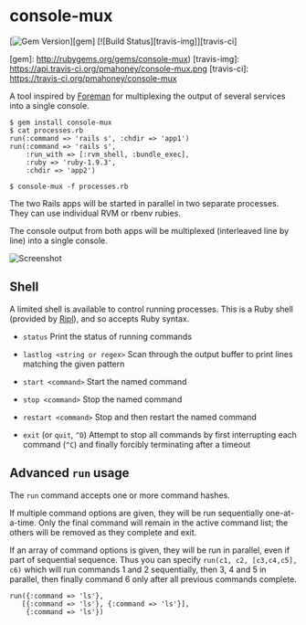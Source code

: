 console-mux
===========

[![Gem Version][gem-img]][gem]
[![Build Status][travis-img]][travis-ci]

[gem-img]: https://badge.fury.io/rb/console-mux.png
[gem]: http://rubygems.org/gems/console-mux)
[travis-img]: https://api.travis-ci.org/pmahoney/console-mux.png
[travis-ci]: https://travis-ci.org/pmahoney/console-mux

A tool inspired by [Foreman](https://github.com/ddollar/foreman) for
multiplexing the output of several services into a single console.

    $ gem install console-mux
    $ cat processes.rb
    run(:command => 'rails s', :chdir => 'app1')
    run(:command => 'rails s',
        :run_with => [:rvm_shell, :bundle_exec],
        :ruby => 'ruby-1.9.3',
        :chdir => 'app2')

    $ console-mux -f processes.rb

The two Rails apps will be started in parallel in two separate
processes.  They can use individual RVM or rbenv rubies.

The console output from both apps will be multiplexed (interleaved
line by line) into a single console.

![Screenshot][screenshot]

[screenshot]: http://polycrystal.org/~pat/scratch/console-mux.png

Shell
-----

A limited shell is available to control running processes.  This is a
Ruby shell (provided by [Ripl](https://github.com/cldwalker/ripl)),
and so accepts Ruby syntax.

* `status` Print the status of running commands

* `lastlog <string or regex>` Scan through the output buffer to print
   lines matching the given pattern

* `start <command>` Start the named command

* `stop <command>` Stop the named command

* `restart <command>` Stop and then restart the named command

* `exit` (or `quit`, `^D`) Attempt to stop all commands by first
   interrupting each command (`^C`) and finally forcibly terminating
   after a timeout

Advanced `run` usage
--------------------

The `run` command accepts one or more command hashes.

If multiple command options are given, they will be run sequentially
one-at-a-time.  Only the final command will remain in the active
command list; the others will be removed as they complete and exit.

If an array of command options is given, they will be run in parallel,
even if part of sequential sequence.  Thus you can specify `run(c1,
c2, [c3,c4,c5], c6)` which will run commands 1 and 2 sequentially,
then 3, 4 and 5 in parallel, then finally command 6 only after all
previous commands complete.

    run({:command => 'ls'},
       [{:command => 'ls'}, {:command => 'ls'}],
        {:command => 'ls'})

